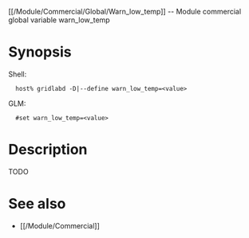 [[/Module/Commercial/Global/Warn_low_temp]] -- Module commercial global variable warn_low_temp

# Synopsis
Shell:
~~~
  host% gridlabd -D|--define warn_low_temp=<value>
~~~
GLM:
~~~
  #set warn_low_temp=<value>
~~~

# Description

TODO

# See also
* [[/Module/Commercial]]

